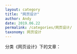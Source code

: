 ```yaml
---
layout: category
title: "网页设计"
author: Andy
date: 2019.06.22
permalink: /categories/网页设计/
taxonomy: 网页设计
---
```

分类《网页设计》下的文章：